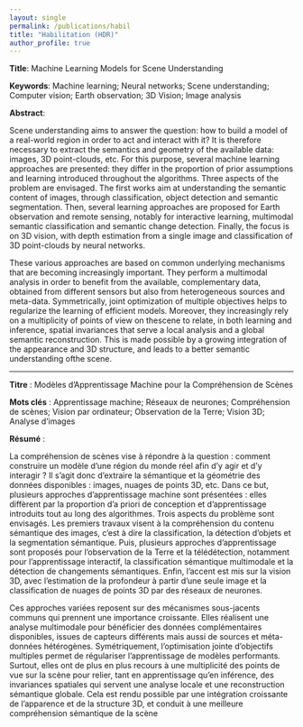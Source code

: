 ```yaml
---
layout: single
permalink: /publications/habil
title: "Habilitation (HDR)"
author_profile: true
---
```


**Title**: Machine Learning Models for Scene Understanding

**Keywords**: Machine learning; Neural networks; Scene understanding; Computer vision; Earth observation; 3D Vision; Image analysis

**Abstract**:

Scene understanding aims to answer the question:  how to build  a  model  of  a  real-world  region in order to act and interact with it? It is therefore necessary to extract the semantics and geometry of the available data: images, 3D point-clouds, etc. For this  purpose,  several  machine  learning  approaches are  presented:  they  differ  in  the  proportion  of  prior assumptions and learning introduced throughout the algorithms.  Three  aspects  of  the  problem  are  envisaged. The first works aim at understanding the semantic content of images, through classification, object detection and semantic segmentation. Then, several learning approaches are proposed for Earth observation and remote sensing, notably for interactive learning,  multimodal  semantic  classification  and  semantic change detection. Finally, the focus is on 3D vision, with depth estimation from a single image and classification of 3D point-clouds by neural networks.

These various approaches are based on common underlying mechanisms that are becoming increasingly important. They perform a multimodal analysis in order to benefit from the available, complementary data, obtained from different sensors but also from heterogeneous sources and meta-data. Symmetrically, joint optimization of multiple objectives helps to regularize the  learning  of  efficient  models.  Moreover,  they  increasingly rely on a multiplicity of points of view on thescene to relate, in both learning and inference, spatial invariances that serve a local analysis and a global semantic reconstruction. This is made possible by a growing integration of the appearance and 3D structure, and leads to a better semantic understanding ofthe scene.

---

**Titre** : Modèles d’Apprentissage Machine pour la Compréhension de Scènes

**Mots clés** : Apprentissage machine; Réseaux de neurones; Compréhension de scènes; Vision par ordinateur; Observation de la Terre; Vision 3D; Analyse d’images

**Résumé** :

La  compréhension  de  scènes  vise  à  répondre  à  la question : comment  construire un  modèle d’une  région du monde réel afin d’y agir et d’y interagir ? Il s’agit  donc  d’extraire  la  sémantique  et  la  géométrie des données disponibles : images, nuages de points 3D, etc. Dans ce but, plusieurs approches d’apprentissage machine sont présentées : elles diffèrent par la proportion d’a priori de conception et d’apprentissage introduits tout au long des algorithmes. Trois aspects du problème sont envisagés. Les premiers travaux visent à la compréhension du contenu sémantique des images, c’est à dire la classification, la détection d’objets et la segmentation sémantique. Puis, plusieurs  approches  d’apprentissage  sont  proposés pour l’observation de la Terre et la télédétection, notamment pour l’apprentissage interactif, la classification sémantique multimodale et la détection de changements sémantiques. Enfin, l’accent est mis sur la vision  3D,  avec  l’estimation  de  la  profondeur  à  partir  d’une  seule  image  et  la  classification  de  nuages de points 3D par des réseaux de neurones.

Ces approches variées reposent sur des mécanismes sous-jacents communs qui prennent une importance croissante. Elles réalisent une analyse multimodale pour bénéficier des données complémentaires disponibles, issues de capteurs différents mais aussi de sources et méta-données hétérogènes. Symétriquement, l’optimisation jointe d’objectifs multiples permet de régulariser l’apprentissage de modèles performants. Surtout, elles ont de plus en plus recours à une multiplicité des points de vue sur la scène pour relier, tant en apprentissage qu’en inférence, des invariances spatiales qui servent une analyse locale et une reconstruction sémantique globale. Cela est rendu possible par une intégration croissante de l’apparence et de la structure 3D, et conduit à une meilleure compréhension sémantique de la scène
